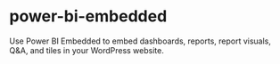 # power-bi-embedded
Use Power BI Embedded to embed dashboards, reports, report visuals, Q&amp;A, and tiles in your WordPress website.
